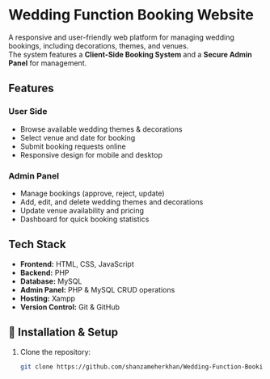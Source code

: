 # Wedding Function Booking Website
A responsive and user-friendly web platform for managing wedding bookings, including decorations, themes, and venues.  
The system features a **Client-Side Booking System** and a **Secure Admin Panel** for management.

## Features

### User Side
- Browse available wedding themes & decorations
- Select venue and date for booking
- Submit booking requests online
- Responsive design for mobile and desktop

### Admin Panel
- Manage bookings (approve, reject, update)
- Add, edit, and delete wedding themes and decorations
- Update venue availability and pricing
- Dashboard for quick booking statistics

## Tech Stack
- **Frontend:** HTML, CSS, JavaScript
- **Backend:** PHP
- **Database:** MySQL
- **Admin Panel:** PHP & MySQL CRUD operations
- **Hosting:** Xampp
- **Version Control:** Git & GitHub

## 🚀 Installation & Setup
1. Clone the repository:
   ```bash
   git clone https://github.com/shanzameherkhan/Wedding-Function-Booking-Website.git
